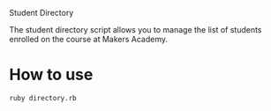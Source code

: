 Student Directory


The student directory script allows you to manage
the list of students enrolled on the course at
Makers Academy.

How to use
==========

```shell
ruby directory.rb
```
